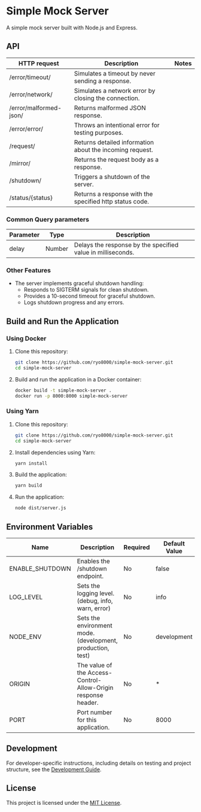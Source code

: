 # Simple Mock Server

A simple mock server built with Node.js and Express.

## API

| HTTP request           | Description                                              | Notes |
| ---------------------- | -------------------------------------------------------- | ----- |
| /error/timeout/        | Simulates a timeout by never sending a response.         |       |
| /error/network/        | Simulates a network error by closing the connection.     |       |
| /error/malformed-json/ | Returns malformed JSON response.                         |       |
| /error/error/          | Throws an intentional error for testing purposes.        |       |
| /request/              | Returns detailed information about the incoming request. |       |
| /mirror/               | Returns the request body as a response.                  |       |
| /shutdown/             | Triggers a shutdown of the server.                       |       |
| /status/{status}       | Returns a response with the specified http status code.  |       |

### Common Query parameters

| Parameter | Type   | Description                                                 |
| --------- | ------ | ----------------------------------------------------------- |
| delay     | Number | Delays the response by the specified value in milliseconds. |

### Other Features

- The server implements graceful shutdown handling:
  - Responds to SIGTERM signals for clean shutdown.
  - Provides a 10-second timeout for graceful shutdown.
  - Logs shutdown progress and any errors.

## Build and Run the Application

### Using Docker

1. Clone this repository:

   ```bash
   git clone https://github.com/ryo8000/simple-mock-server.git
   cd simple-mock-server
   ```

2. Build and run the application in a Docker container:

   ```bash
   docker build -t simple-mock-server .
   docker run -p 8000:8000 simple-mock-server
   ```

### Using Yarn

1. Clone this repository:

   ```bash
   git clone https://github.com/ryo8000/simple-mock-server.git
   cd simple-mock-server
   ```

2. Install dependencies using Yarn:

   ```bash
   yarn install
   ```

3. Build the application:

   ```bash
   yarn build
   ```

4. Run the application:

   ```bash
   node dist/server.js
   ```

## Environment Variables

| Name            | Description                                                   | Required | Default Value |
| --------------- | ------------------------------------------------------------- | -------- | ------------- |
| ENABLE_SHUTDOWN | Enables the /shutdown endpoint.                               | No       | false         |
| LOG_LEVEL       | Sets the logging level. (debug, info, warn, error)            | No       | info          |
| NODE_ENV        | Sets the environment mode. (development, production, test)    | No       | development   |
| ORIGIN          | The value of the Access-Control-Allow-Origin response header. | No       | \*            |
| PORT            | Port number for this application.                             | No       | 8000          |

## Development

For developer-specific instructions, including details on testing and project structure, see the [Development Guide](./docs/DEVELOPMENT_GUIDE.md).

## License

This project is licensed under the [MIT License](./LICENSE).
